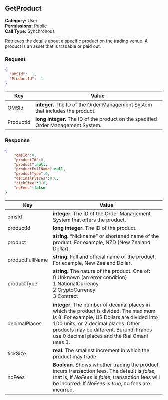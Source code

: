 ## GetProduct

**Category:** User<br />
**Permissions:** Public<br />
**Call Type:** Synchronous

Retrieves the details about a specific product on the trading venue. A product is an asset that is tradable or paid out.

### Request

```json
{
  "OMSId":  1,
  "ProductId":  1
}
```

| Key       | Value                                                        |
| --------- | ------------------------------------------------------------ |
| OMSId     | **integer.** The ID of the Order Management System that includes the product. |
| ProductId | **long integer.** The ID of the product on the specified Order Management System. |

### Response

```json
{
    "omsId":0,
    "productId":0,
    "product":null,
    "productFullName":null,
    "productType":0,
    "decimalPlaces":0.0,
    "tickSize":0.0,
    "noFees":false
}
```

| Key             | Value                                                        |
| --------------- | ------------------------------------------------------------ |
| omsId           | **integer.** The ID of the Order Management System that offers the product. |
| productId       | **long integer.** The ID of the product.                     |
| product         | **string.** “Nickname” or shortened name of the product. For example, NZD (New Zealand Dollar). |
| productFullName | **string.** Full and official name of the product. For example, New Zealand Dollar. |
| productType     | **string.** The nature of the product. One of:<br />0 Unknown (an error condition)<br />1 NationalCurrency<br />2 CryptoCurrency<br />3 Contract |
| decimalPlaces   | **integer.** The number of decimal places in which the product is divided. The maximum is 8. For example, US Dollars are divided into 100 units, or 2 decimal places. Other products may be different. Burundi Francs use 0 decimal places and the Rial Omani uses 3. |
| tickSize        | **real.**  The smallest increment in which the product may trade. |
| noFees          | **Boolean.** Shows whether trading the product incurs transaction fees. The default is *false*; that is, if *NoFees* is *false*, transaction fees will be incurred. If *NoFees* is *true*, no fees are incurred. |

